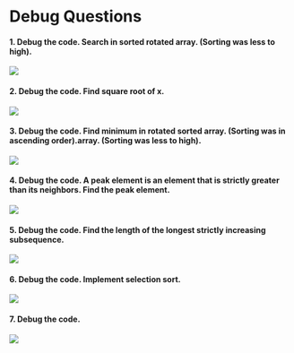# Debug Questions

#### 1. Debug the code. Search in sorted rotated array. (Sorting was less to high).
![](https://i.imgur.com/JHPbEL0.png)

#### 2. Debug the code. Find square root of x.
![](https://i.imgur.com/VZ9ckVv.png)

#### 3. Debug the code. Find minimum in rotated sorted array. (Sorting was in ascending order).array. (Sorting was less to high).
![](https://i.imgur.com/QJeMb3B.png)

#### 4. Debug the code. A peak element is an element that is strictly greater than its neighbors. Find the peak element.
![](https://i.imgur.com/odKYM6J.png)

#### 5. Debug the code. Find the length of the longest strictly increasing subsequence.
![](https://i.imgur.com/koBKalS.png)

#### 6. Debug the code. Implement selection sort.
![](https://i.imgur.com/SQKewG5.png)

#### 7. Debug the code.
![](https://i.imgur.com/NBfaegc.png)